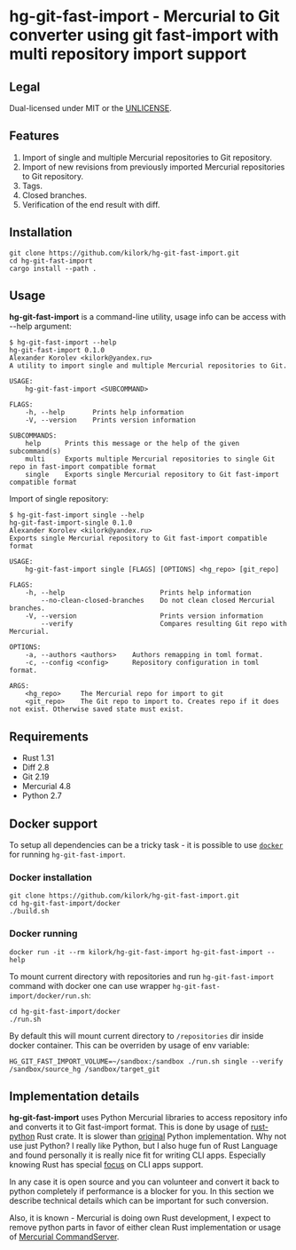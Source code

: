 # hg-git-fast-import - Mercurial to Git converter using git fast-import with multi repository import support

## Legal

Dual-licensed under MIT or the [UNLICENSE](http://unlicense.org/).

## Features

1. Import of single and multiple Mercurial repositories to Git repository.
1. Import of new revisions from previously imported Mercurial repositories to Git repository.
1. Tags.
1. Closed branches.
1. Verification of the end result with diff.

## Installation

    git clone https://github.com/kilork/hg-git-fast-import.git
    cd hg-git-fast-import
    cargo install --path .

## Usage

**hg-git-fast-import** is a command-line utility, usage info can be access with --help argument:

    $ hg-git-fast-import --help
    hg-git-fast-import 0.1.0
    Alexander Korolev <kilork@yandex.ru>
    A utility to import single and multiple Mercurial repositories to Git.

    USAGE:
        hg-git-fast-import <SUBCOMMAND>

    FLAGS:
        -h, --help       Prints help information
        -V, --version    Prints version information

    SUBCOMMANDS:
        help      Prints this message or the help of the given subcommand(s)
        multi     Exports multiple Mercurial repositories to single Git repo in fast-import compatible format
        single    Exports single Mercurial repository to Git fast-import compatible format

Import of single repository:

    $ hg-git-fast-import single --help
    hg-git-fast-import-single 0.1.0
    Alexander Korolev <kilork@yandex.ru>
    Exports single Mercurial repository to Git fast-import compatible format

    USAGE:
        hg-git-fast-import single [FLAGS] [OPTIONS] <hg_repo> [git_repo]

    FLAGS:
        -h, --help                        Prints help information
            --no-clean-closed-branches    Do not clean closed Mercurial branches.
        -V, --version                     Prints version information
            --verify                      Compares resulting Git repo with Mercurial.

    OPTIONS:
        -a, --authors <authors>    Authors remapping in toml format.
        -c, --config <config>      Repository configuration in toml format.

    ARGS:
        <hg_repo>     The Mercurial repo for import to git
        <git_repo>    The Git repo to import to. Creates repo if it does not exist. Otherwise saved state must exist.

## Requirements

- Rust 1.31
- Diff 2.8
- Git 2.19
- Mercurial 4.8
- Python 2.7

## Docker support

To setup all dependencies can be a tricky task - it is possible to use [```docker```](https://www.docker.com/) for running ```hg-git-fast-import```.

### Docker installation

    git clone https://github.com/kilork/hg-git-fast-import.git
    cd hg-git-fast-import/docker
    ./build.sh

### Docker running

    docker run -it --rm kilork/hg-git-fast-import hg-git-fast-import --help

To mount current directory with repositories and run ```hg-git-fast-import``` command with docker one can use wrapper ```hg-git-fast-import/docker/run.sh```:

    cd hg-git-fast-import/docker
    ./run.sh

By default this will mount current directory to ```/repositories``` dir inside docker container. This can be overriden by usage of env variable:

    HG_GIT_FAST_IMPORT_VOLUME=~/sandbox:/sandbox ./run.sh single --verify /sandbox/source_hg /sandbox/target_git

## Implementation details

**hg-git-fast-import** uses Python Mercurial libraries to access repository info and converts it to Git fast-import format. This is done by usage of [rust-python](https://github.com/dgrunwald/rust-cpython) Rust crate. It is slower than [original](https://github.com/frej/fast-export) Python implementation. Why not use just Python? I really like Python, but I also huge fun of Rust Language and found personally it is really nice fit for writing CLI apps. Especially knowing Rust has special [focus](https://www.rust-lang.org/what/cli) on CLI apps support.

In any case it is open source and you can volunteer and convert it back to python completely if performance is a blocker for you. In this section we describe technical details which can be important for such conversion.

Also, it is known - Mercurial is doing own Rust development, I expect to remove python parts in favor of either clean Rust implementation or usage of [Mercurial CommandServer](https://www.mercurial-scm.org/wiki/CommandServer).